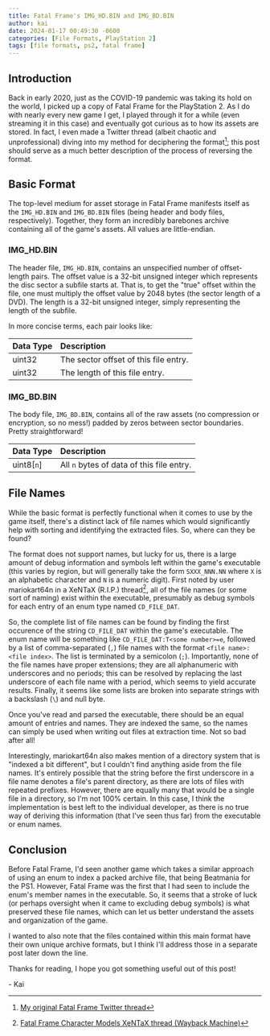 ```yaml
---
title: Fatal Frame's IMG_HD.BIN and IMG_BD.BIN
author: kai
date: 2024-01-17 00:49:30 -0600
categories: [File Formats, PlayStation 2]
tags: [file formats, ps2, fatal frame]
---
```


## Introduction

Back in early 2020, just as the COVID-19 pandemic was taking its hold on the world, I picked up a copy of Fatal Frame for the PlayStation 2. As I do with nearly every new game I get, I played through it for a while (even streaming it in this case) and eventually got curious as to how its assets are stored. In fact, I even made a Twitter thread (albeit chaotic and unprofessional) diving into my method for deciphering the format[^1]; this post should serve as a much better description of the process of reversing the format.

## Basic Format

The top-level medium for asset storage in Fatal Frame manifests itself as the ``IMG_HD.BIN`` and ``IMG_BD.BIN`` files (being header and body files, respectively). Together, they form an incredibly barebones archive containing all of the game's assets. All values are little-endian.

### IMG_HD.BIN

The header file, ``IMG_HD.BIN``, contains an unspecified number of offset-length pairs. The offset value is a 32-bit unsigned integer which represents the disc sector a subfile starts at. That is, to get the "true" offset within the file, one must multiply the offset value by 2048 bytes (the sector length of a DVD). The length is a 32-bit unsigned integer, simply representing the length of the subfile.

In more concise terms, each pair looks like:

| Data Type | Description                           |
|:----------|:--------------------------------------|
| uint32    | The sector offset of this file entry. |
| uint32    | The length of this file entry.        |

### IMG_BD.BIN

The body file, ``IMG_BD.BIN``, contains all of the raw assets (no compression or encryption, so no mess!) padded by zeros between sector boundaries. Pretty straightforward!

| Data Type     | Description                                 |
|:--------------|:--------------------------------------------|
| uint8[``n``]  | All ``n`` bytes of data of this file entry. |

## File Names

While the basic format is perfectly functional when it comes to use by the game itself, there's a distinct lack of file names which would significantly help with sorting and identifying the extracted files. So, where can they be found?

The format does not support names, but lucky for us, there is a large amount of debug information and symbols left within the game's executable (this varies by region, but will generally take the form ``SXXX_NNN.NN`` where ``X`` is an alphabetic character and ``N`` is a numeric digit). First noted by user mariokart64n in a XeNTaX (R.I.P.) thread[^2], all of the file names (or some sort of naming) exist within the executable, presumably as debug symbols for each entry of an enum type named ``CD_FILE_DAT``.

So, the complete list of file names can be found by finding the first occurence of the string ``CD_FILE_DAT`` within the game's executable. The enum name will be something like ``CD_FILE_DAT:T<some number>=e``, followed by a list of comma-separated (``,``) file names with the format ``<file name>:<file index>``. The list is terminated by a semicolon (``;``). Importantly, none of the file names have proper extensions; they are all alphanumeric with underscores and no periods; this can be resolved by replacing the last underscore of each file name with a period, which seems to yield accurate results. Finally, it seems like some lists are broken into separate strings with a backslash (``\``) and null byte.

Once you've read and parsed the executable, there should be an equal amount of entries and names. They are indexed the same, so the names can simply be used when writing out files at extraction time. Not so bad after all!

Interestingly, mariokart64n also makes mention of a directory system that is "indexed a bit different", but I couldn't find anything aside from the file names. It's entirely possible that the string before the first underscore in a file name denotes a file's parent directory, as there are lots of files with repeated prefixes. However, there are equally many that would be a single file in a directory, so I'm not 100% certain. In this case, I think the implementation is best left to the individual developer, as there is no true way of deriving this information (that I've seen thus far) from the executable or enum names.

## Conclusion

Before Fatal Frame, I'd seen another game which takes a similar approach of using an enum to index a packed archive file, that being Beatmania for the PS1. However, Fatal Frame was the first that I had seen to include the enum's member names in the executable. So, it seems that a stroke of luck (or perhaps oversight when it came to excluding debug symbols) is what preserved these file names, which can let us better understand the assets and organization of the game.

I wanted to also note that the files contained within this main format have their own unique archive formats, but I think I'll address those in a separate post later down the line.

Thanks for reading, I hope you got something useful out of this post!

\- Kai

[^1]: [My original Fatal Frame Twitter thread](https://twitter.com/resistivkai/status/1242556929123155975)
[^2]: [Fatal Frame Character Models XeNTaX thread (Wayback Machine)](https://web.archive.org/web/20231014043025/https://forum.xentax.com/viewtopic.php?t=2774&start=15)